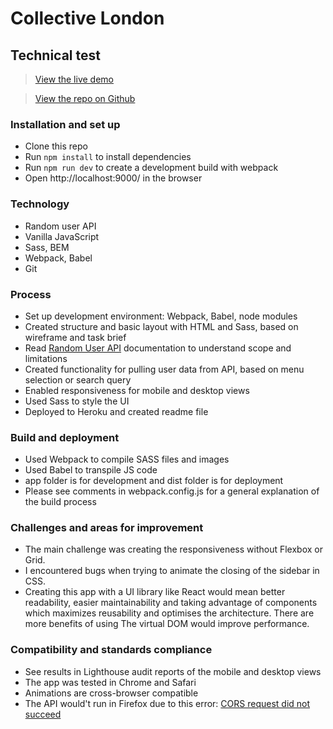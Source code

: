 # Collective London

## Technical test

> [View the live demo](https://moviewer.herokuapp.com/)

> [View the repo on Github](https://github.com/rolandjlevy/collective-london-task)

### Installation and set up
+ Clone this repo
+ Run `npm install` to install dependencies
+ Run `npm run dev` to create a development build with webpack
+ Open http://localhost:9000/ in the browser

### Technology
+ Random user API
+ Vanilla JavaScript
+ Sass, BEM
+ Webpack, Babel
+ Git

### Process
+ Set up development environment: Webpack, Babel, node modules
+ Created structure and basic layout with HTML and Sass, based on wireframe and task brief
+ Read [Random User API](https://randomuser.me) documentation to understand scope and limitations
+ Created functionality for pulling user data from API, based on menu selection or search query
+ Enabled responsiveness for mobile and desktop views
+ Used Sass to style the UI
+ Deployed to Heroku and created readme file

### Build and deployment
+ Used Webpack to compile SASS files and images
+ Used Babel to transpile JS code
+ app folder is for development and dist folder is for deployment
+ Please see comments in webpack.config.js for a general explanation of the build process

### Challenges and areas for improvement
+ The main challenge was creating the responsiveness without Flexbox or Grid.
+ I encountered bugs when trying to animate the closing of the sidebar in CSS.
+ Creating this app with a UI library like React would mean better readability, easier maintainability and taking advantage of components which maximizes reusability and optimises the architecture. There are more benefits of using  The virtual DOM would improve performance. 

### Compatibility and standards compliance
+ See results in Lighthouse audit reports of the mobile and desktop views
+ The app was tested in Chrome and Safari 
+ Animations are cross-browser compatible
+ The API would't run in Firefox due to this error: [CORS request did not succeed](https://developer.mozilla.org/en-US/docs/Web/HTTP/CORS/Errors/CORSDidNotSucceed)